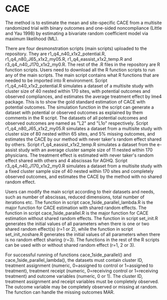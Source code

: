 # CACE
The method is to estimate the mean and site-specific CACE from a multisite randomized trial with binary outcomes and one-sided noncompliance (Little and Yau 1998) by estimating a bivariate random coefficient model via maximum likelihood (ML).

There are four desmonstration scripts (main scripts) uploaded to the repository. They are r1_q4_n40_x1x2_potential.R, r1_q4_n80_J65_x1x2_my05.R, r1_q4_eassist_x1x2_temp.R and r3_q4_n40_J170_x1x2_my0.R. The rest of the .R files in the repository are R function scripts. Users need to download all the R function scripts to run any of the main scripts. The main script contains what R functions that are needed to be imported into R environment. Script r1_q4_n40_x1x2_potential.R simulates a dataset of a multisite study with cluster size of 40 nested within 170 sites, with potential outcomes and observed compliances, and estimates the average treatment effect by lme4 package. This is to show the gold standard estimation of CACE with potential outcomes. The simulation function in the script can generate a dataset with potential or observed outcomes as explained by them comments in the R script. The datasets of all potential outcomes and observed outcomes are named as "L2" and "L1o" respectively. Script r1_q4_n80_J65_x1x2_my05.R simulates a dataset from a multisite study with cluster size of 80 nested within 65 sites, and 5% missing outcomes, and estimates the CACE by our method with never taker's random effect shared by others. Script r1_q4_eassist_x1x2_temp.R simulates a dataset from the e-assist study with an average cluster sample size of 11 nested within 170 physicians. The treatment effect is estimated with never taker's random effect shared with others and 4 abscissas for AGHQ. Script r3_q4_n40_J170_x1x2_my0.R simulates a dataset from a multisite study with a fixed cluster sample size of 40 nested within 170 sites and completely observed outcomes, and estimates the CACE by the method with no shared random effect. 

Users can modify the main script according to their datasets and needs, such as number of abscissas, reduced dimensions, total number of iterations etc. The function in script cace_1side_parallel_lambda.R is the major function for CACE estimation with shared random effects. The function in script cace_1side_parallel.R is the major function for CACE estimation without shared random effects. The function in script set_init.R generates the initial values of all parameters when there is one or two shared random effect(s) (r=1 or 2), while the function in script set_init_noshare.R generates the initial values of all parameters when there is no random effect sharing (r=3). The functions in the rest of the R scripts can be used with or without shared random effect (r=1, 2 or 3). 

For successful running of functions cace_1side_parallel() and cace_1side_parallel_lambda(), the datasets must contain cluster ID, treatment assignment (numeric, 0=assigned to control or 1=assigned to treatment), treatment receipt (numeric, 0=receiving control or 1=receiving treatment) and outcome variables (numeric, 0 or 1). The cluster ID, treatment assignment and receipt variables must be completely observed. The outcome variable may be completely observed or missing at random. The function can handle the missing outcomes MAR.


